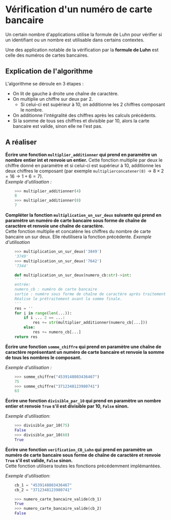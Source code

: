 # Vérification d'un numéro de carte bancaire

Un certain nombre d'applications utilise la formule de Luhn pour vérifier si un identifiant ou un nombre est
utilisable dans certains contextes.  

Une des application notable de la vérification par la **formule de Luhn** est celle des numéros de cartes bancaires.  

## Explication de l'algorithme

L'algorithme se déroule en 3 étapes : 

- On lit de gauche à droite une chaîne de caractère.
- On multiplie un chiffre sur deux par 2.
  - Si celui-ci est supérieur à 10, on additionne les 2 chiffres composant le nombre.
- On additionne l'intégralité des chiffres après les calculs précédents.
- Si la somme de tous ses chiffres et divisible par 10, alors la carte bancaire est valide, sinon elle ne l'est pas.

## A réaliser

**Écrire une fonction `multiplier_additionner` qui prend en paramètre un nombre entier int et renvoie un entier.**
Cette fonction multiplie par deux le chiffre donné en paramètre et si celui-ci est supérieur à 10, additionne les
deux chiffres le composant (par exemple $\texttt{multiplierconcatener(8)} \rightarrow 8 \times 2 = 16 \rightarrow 1 + 6 = 7$).  
*Exemple d'utilisation :*

```python
    >>> multiplier_additionner(4)
    8
    >>> multiplier_additionner(8)
    7
```

**Compléter la fonction `multiplication_un_sur_deux` suivante qui prend en paramètre un numéro de carte bancaire sous forme de chaîne de caractère et renvoie une chaîne de caractère.**  
Cette fonction multiplie et concatène les chiffres du nombre de carte bancaire un sur deux.  Elle réutilisera la fonction précédente.
*Exemple d'utilisation*

```python
    >>> multiplication_un_sur_deux('3849')
    '3749'
    >>> multiplication_un_sur_deux('7642')
    '7344'
```

```python
    def multiplication_un_sur_deux(numero_cb:str)->int:
    '''
    entrée:
    numero_cb : numéro de carte bancaire
    sortie : numéro sous forme de chaîne de caractère après traitement
    Réalise le prétraitement avant la somme finale.
    '''
    res = ''
    for i in range(len(...)):
        if i ... 2 == ...:
            res += str(multiplier_additionner(numero_cb[...]))
        else:
            res += numero_cb[...]
    return res
```

**Écrire une fonction `somme_chiffre` qui prend en paramètre une chaîne de caractère représentant un numéro de carte bancaire et renvoie la somme de tous les nombres le composant.**  

*Exemple d'utilisation :*

```python
    >>> somme_chiffre("4539148803436467")
    75
    >>> somme_chiffre("3712348123980741")
    63
```

**Écrire une fonction `divisible_par_10` qui prend en paramètre un nombre entier et renvoie `True` s'il est divisible par 10, `False` sinon.**  

*Exemple d'utilisation:*

```python
    >>> divisible_par_10(75)
    False
    >>> divisible_par_10(60)
    True
``` 

**Écrire une fonction `verification_CB_Luhn` qui prend en paramètre un numéro de carte bancaire sous forme de chaîne de caractère et renvoie `True` s'il est valide, `False` sinon.**  
Cette fonction utilisera toutes les fonctions précédemment implémantées.

*Exemple d'utilisation:*

```python
    cb_1 = "4539148803436467"
    cb_2 = "3712348123980741"

    >>> numero_carte_bancaire_valide(cb_1)
    True
    >>> numero_carte_bancaire_valide(cb_2)
    False
```